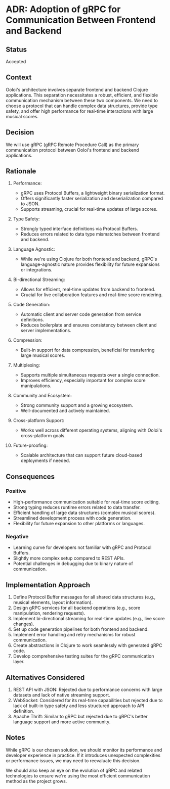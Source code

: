 # ADR: Adoption of gRPC for Communication Between Frontend and Backend

## Status

Accepted

## Context

Ooloi's architecture involves separate frontend and backend Clojure applications. This separation necessitates a robust, efficient, and flexible communication mechanism between these two components. We need to choose a protocol that can handle complex data structures, provide type safety, and offer high performance for real-time interactions with large musical scores.

## Decision

We will use gRPC (gRPC Remote Procedure Call) as the primary communication protocol between Ooloi's frontend and backend applications.

## Rationale

1. Performance:
   - gRPC uses Protocol Buffers, a lightweight binary serialization format.
   - Offers significantly faster serialization and deserialization compared to JSON.
   - Supports streaming, crucial for real-time updates of large scores.

2. Type Safety:
   - Strongly typed interface definitions via Protocol Buffers.
   - Reduces errors related to data type mismatches between frontend and backend.

3. Language Agnostic:
   - While we're using Clojure for both frontend and backend, gRPC's language-agnostic nature provides flexibility for future expansions or integrations.

4. Bi-directional Streaming:
   - Allows for efficient, real-time updates from backend to frontend.
   - Crucial for live collaboration features and real-time score rendering.

5. Code Generation:
   - Automatic client and server code generation from service definitions.
   - Reduces boilerplate and ensures consistency between client and server implementations.

6. Compression:
   - Built-in support for data compression, beneficial for transferring large musical scores.

7. Multiplexing:
   - Supports multiple simultaneous requests over a single connection.
   - Improves efficiency, especially important for complex score manipulations.

8. Community and Ecosystem:
   - Strong community support and a growing ecosystem.
   - Well-documented and actively maintained.

9. Cross-platform Support:
   - Works well across different operating systems, aligning with Ooloi's cross-platform goals.

10. Future-proofing:
    - Scalable architecture that can support future cloud-based deployments if needed.

## Consequences

### Positive

- High-performance communication suitable for real-time score editing.
- Strong typing reduces runtime errors related to data transfer.
- Efficient handling of large data structures (complex musical scores).
- Streamlined development process with code generation.
- Flexibility for future expansion to other platforms or languages.

### Negative

- Learning curve for developers not familiar with gRPC and Protocol Buffers.
- Slightly more complex setup compared to REST APIs.
- Potential challenges in debugging due to binary nature of communication.

## Implementation Approach

1. Define Protocol Buffer messages for all shared data structures (e.g., musical elements, layout information).
2. Design gRPC services for all backend operations (e.g., score manipulation, rendering requests).
3. Implement bi-directional streaming for real-time updates (e.g., live score changes).
4. Set up code generation pipelines for both frontend and backend.
5. Implement error handling and retry mechanisms for robust communication.
6. Create abstractions in Clojure to work seamlessly with generated gRPC code.
7. Develop comprehensive testing suites for the gRPC communication layer.

## Alternatives Considered

1. REST API with JSON: Rejected due to performance concerns with large datasets and lack of native streaming support.
2. WebSocket: Considered for its real-time capabilities but rejected due to lack of built-in type safety and less structured approach to API definition.
3. Apache Thrift: Similar to gRPC but rejected due to gRPC's better language support and more active community.

## Notes

While gRPC is our chosen solution, we should monitor its performance and developer experience in practice. If it introduces unexpected complexities or performance issues, we may need to reevaluate this decision.

We should also keep an eye on the evolution of gRPC and related technologies to ensure we're using the most efficient communication method as the project grows.
